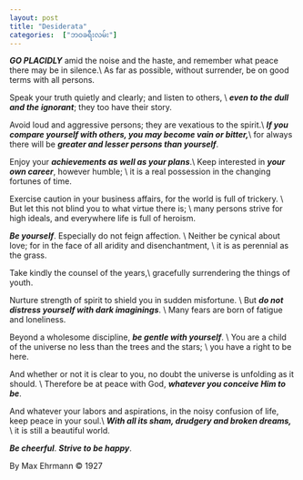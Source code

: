 ```yaml
---
layout: post
title: "Desiderata"
categories:  ["ဘဝခရီးလမ်း"]
---
```


***GO PLACIDLY*** amid the noise and the haste, and remember what peace there may be in silence.\\
As far as possible, without surrender, be on good terms with all persons. 

Speak your truth quietly and clearly; and listen to others, \\
***even to the dull and the ignorant***; they too have their story.

<!-- more -->
Avoid loud and aggressive persons; they are vexatious to the spirit.\\
***If you compare yourself with others, you may become vain or bitter,***\\
for always there will be ***greater and lesser persons than yourself***.

Enjoy your ***achievements as well as your plans***.\\
Keep interested in ***your own career***, however humble; \\
it is a real possession in the changing fortunes of time.

Exercise caution in your business affairs, for the world is full of trickery. \\
But let this not blind you to what virtue there is; \\
many persons strive for high ideals, and everywhere life is full of heroism.

***Be yourself***. Especially do not feign affection. \\
Neither be cynical about love; for in the face of all aridity and disenchantment, \\
it is as perennial as the grass.

Take kindly the counsel of the years,\\
gracefully surrendering the things of youth.

Nurture strength of spirit to shield you in sudden misfortune. \\
But ***do not distress yourself with dark imaginings***. \\
Many fears are born of fatigue and loneliness.

Beyond a wholesome discipline, ***be gentle with yourself***. \\
You are a child of the universe no less than the trees and the stars; \\
you have a right to be here.

And whether or not it is clear to you, no doubt the universe is unfolding as it should. \\
Therefore be at peace with God, ***whatever you conceive Him to be***.

And whatever your labors and aspirations, in the noisy confusion of life, keep peace in your soul.\\
***With all its sham, drudgery and broken dreams,*** \\
it is still a beautiful world. 

***Be cheerful***. ***Strive to be happy***.


By Max Ehrmann © 1927
